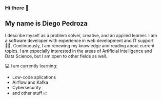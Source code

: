 ### Hi there 👋

## My name is Diego Pedroza
I describe myself as a problem solver, creative, and an applied learner. I am a software developer with experience in web development and IT support :man_technologist:. Continuously, I am renewing my knowledge and reading about current topics. I am especially interested in the areas of Artificial Intelligence and Data Science, but I am open to other fields as well. 

:computer: I am currently learning:
  * Low-code aplications
  * Airflow and Kafka
  * Cybersecurity
  * and other stuff :chart_with_upwards_trend: 

<!--
- I studied my Computer Science B.S degree at Florida State University and Simon Bolivar University.

- I am the founder of the Seminole Tech Club of the FSU - Republic of Panama campus *#Go Noles!*

- I participate in the communities of Python Panama :snake:, and Alien Room community :alien:.

-->






